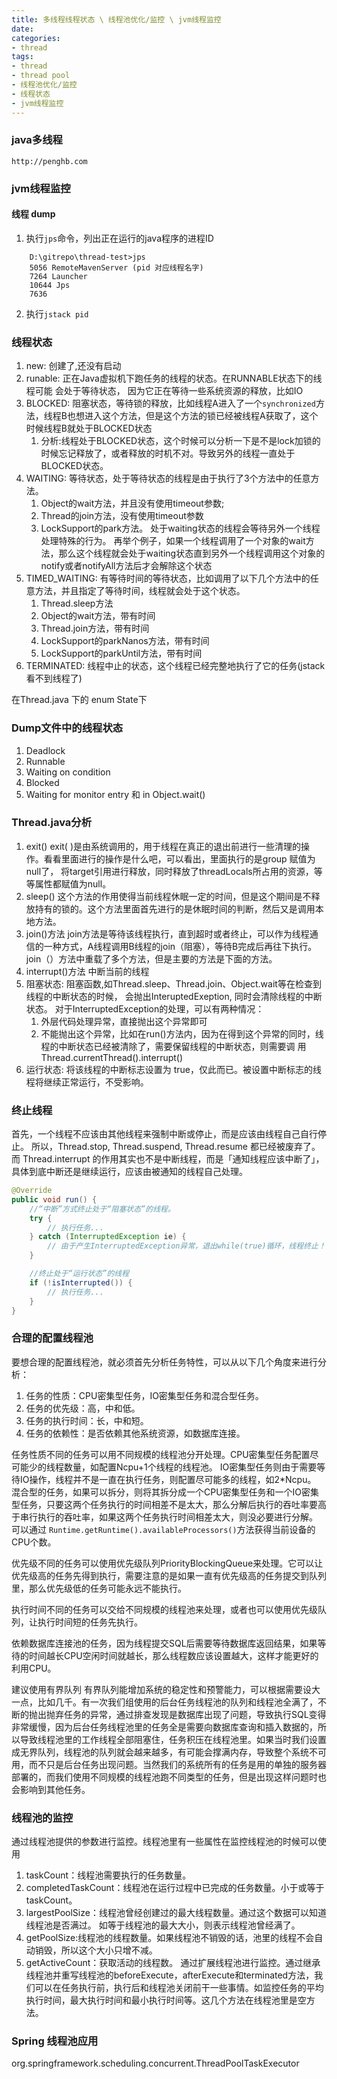 ```yaml
---
title: 多线程线程状态 \ 线程池优化/监控 \ jvm线程监控
date:
categories:
- thread
tags:
- thread
- thread pool
- 线程池优化/监控
- 线程状态
- jvm线程监控
---
```


### java多线程
    http://penghb.com
### jvm线程监控
#### 线程 dump
1. 执行`jps`命令，列出正在运行的java程序的进程ID
  ```
      D:\gitrepo\thread-test>jps
      5056 RemoteMavenServer (pid 对应线程名字)
      7264 Launcher
      10644 Jps
      7636
  ```
2. 执行`jstack pid`

### 线程状态
1. new: 创建了,还没有启动
2. runable: 正在Java虚拟机下跑任务的线程的状态。在RUNNABLE状态下的线程可能
会处于等待状态， 因为它正在等待一些系统资源的释放，比如IO
3. BLOCKED: 阻塞状态，等待锁的释放，比如线程A进入了一个`synchronized`方法，线程B也想进入这个方法，但是这个方法的锁已经被线程A获取了，这个时候线程B就处于BLOCKED状态
    1. 分析:线程处于BLOCKED状态，这个时候可以分析一下是不是lock加锁的时候忘记释放了，或者释放的时机不对。导致另外的线程一直处于BLOCKED状态。
4. WAITING: 等待状态，处于等待状态的线程是由于执行了3个方法中的任意方法。
     1. Object的wait方法，并且没有使用timeout参数;
     2. Thread的join方法，没有使用timeout参数
     3. LockSupport的park方法。 处于waiting状态的线程会等待另外一个线程处理特殊的行为。 再举个例子，如果一个线程调用了一个对象的wait方法，那么这个线程就会处于waiting状态直到另外一个线程调用这个对象的notify或者notifyAll方法后才会解除这个状态
5. TIMED_WAITING: 有等待时间的等待状态，比如调用了以下几个方法中的任意方法，并且指定了等待时间，线程就会处于这个状态。
    1. Thread.sleep方法
    2. Object的wait方法，带有时间
    3. Thread.join方法，带有时间
    4. LockSupport的parkNanos方法，带有时间
    5. LockSupport的parkUntil方法，带有时间
6. TERMINATED: 线程中止的状态，这个线程已经完整地执行了它的任务(jstack 看不到线程了)

在Thread.java 下的 enum State下

### Dump文件中的线程状态
1. Deadlock
2. Runnable
3. Waiting on condition
4. Blocked
5. Waiting for monitor entry 和 in Object.wait()

### Thread.java分析
1. exit()
    exit( )是由系统调用的，用于线程在真正的退出前进行一些清理的操作。看看里面进行的操作是什么吧，可以看出，里面执行的是group 赋值为null了， 将target引用进行释放，同时释放了threadLocals所占用的资源，等等属性都赋值为null。
2. sleep()
    这个方法的作用使得当前线程休眠一定的时间，但是这个期间是不释放持有的锁的。这个方法里面首先进行的是休眠时间的判断，然后又是调用本地方法。
3. join()方法
    join方法是等待该线程执行，直到超时或者终止，可以作为线程通信的一种方式，A线程调用B线程的join（阻塞），等待B完成后再往下执行。 join（）方法中重载了多个方法，但是主要的方法是下面的方法。
4. interrupt()方法
  中断当前的线程
  1. 阻塞状态:
      阻塞函数,如Thread.sleep、Thread.join、Object.wait等在检查到线程的中断状态的时候，
      会抛出InteruptedExeption, 同时会清除线程的中断状态。
      对于InterruptedException的处理，可以有两种情况：
        1. 外层代码处理异常，直接抛出这个异常即可
        2. 不能抛出这个异常，比如在run()方法内，因为在得到这个异常的同时，线程的中断状态已经被清除了，需要保留线程的中断状态，则需要调    用Thread.currentThread().interrupt()
  2. 运行状态:
      将该线程的中断标志设置为 true，仅此而已。被设置中断标志的线程将继续正常运行，不受影响。

### 终止线程
首先，一个线程不应该由其他线程来强制中断或停止，而是应该由线程自己自行停止。
所以，Thread.stop, Thread.suspend, Thread.resume 都已经被废弃了。
而 Thread.interrupt 的作用其实也不是中断线程，而是「通知线程应该中断了」，
具体到底中断还是继续运行，应该由被通知的线程自己处理。
```java
@Override
public void run() {
    //“中断”方式终止处于“阻塞状态”的线程。
    try {
        // 执行任务...
    } catch (InterruptedException ie) {
        // 由于产生InterruptedException异常，退出while(true)循环，线程终止！
    }

    //终止处于“运行状态”的线程
    if (!isInterrupted()) {
        // 执行任务...
    }
}
```

### 合理的配置线程池
要想合理的配置线程池，就必须首先分析任务特性，可以从以下几个角度来进行分析：
1. 任务的性质：CPU密集型任务，IO密集型任务和混合型任务。
2. 任务的优先级：高，中和低。
3. 任务的执行时间：长，中和短。
4. 任务的依赖性：是否依赖其他系统资源，如数据库连接。

任务性质不同的任务可以用不同规模的线程池分开处理。CPU密集型任务配置尽可能少的线程数量，如配置Ncpu+1个线程的线程池。
IO密集型任务则由于需要等待IO操作，线程并不是一直在执行任务，则配置尽可能多的线程，如2*Ncpu。
混合型的任务，如果可以拆分，则将其拆分成一个CPU密集型任务和一个IO密集型任务，只要这两个任务执行的时间相差不是太大，那么分解后执行的吞吐率要高于串行执行的吞吐率，如果这两个任务执行时间相差太大，则没必要进行分解。
可以通过
    `Runtime.getRuntime().availableProcessors()`方法获得当前设备的CPU个数。

优先级不同的任务可以使用优先级队列PriorityBlockingQueue来处理。它可以让优先级高的任务先得到执行，需要注意的是如果一直有优先级高的任务提交到队列里，那么优先级低的任务可能永远不能执行。

执行时间不同的任务可以交给不同规模的线程池来处理，或者也可以使用优先级队列，让执行时间短的任务先执行。

依赖数据库连接池的任务，因为线程提交SQL后需要等待数据库返回结果，如果等待的时间越长CPU空闲时间就越长，那么线程数应该设置越大，这样才能更好的利用CPU。

建议使用有界队列
    有界队列能增加系统的稳定性和预警能力，可以根据需要设大一点，比如几千。有一次我们组使用的后台任务线程池的队列和线程池全满了，不断的抛出抛弃任务的异常，通过排查发现是数据库出现了问题，导致执行SQL变得非常缓慢，因为后台任务线程池里的任务全是需要向数据库查询和插入数据的，所以导致线程池里的工作线程全部阻塞住，任务积压在线程池里。如果当时我们设置成无界队列，线程池的队列就会越来越多，有可能会撑满内存，导致整个系统不可用，而不只是后台任务出现问题。当然我们的系统所有的任务是用的单独的服务器部署的，而我们使用不同规模的线程池跑不同类型的任务，但是出现这样问题时也会影响到其他任务。

### 线程池的监控
通过线程池提供的参数进行监控。线程池里有一些属性在监控线程池的时候可以使用
1. taskCount：线程池需要执行的任务数量。
2. completedTaskCount：线程池在运行过程中已完成的任务数量。小于或等于taskCount。
3. largestPoolSize：线程池曾经创建过的最大线程数量。通过这个数据可以知道线程池是否满过。
    如等于线程池的最大大小，则表示线程池曾经满了。
4. getPoolSize:线程池的线程数量。如果线程池不销毁的话，池里的线程不会自动销毁，所以这个大小只增不减。
5. getActiveCount：获取活动的线程数。
通过扩展线程池进行监控。通过继承线程池并重写线程池的beforeExecute，afterExecute和terminated方法，我们可以在任务执行前，执行后和线程池关闭前干一些事情。如监控任务的平均执行时间，最大执行时间和最小执行时间等。这几个方法在线程池里是空方法。

### Spring 线程池应用
org.springframework.scheduling.concurrent.ThreadPoolTaskExecutor
